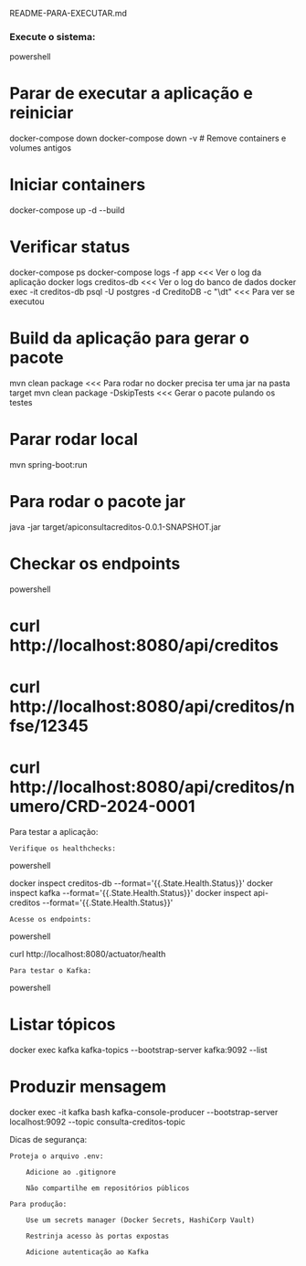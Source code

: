  README-PARA-EXECUTAR.md
###  Execute o sistema:

powershell

# Parar de executar a aplicação e reiniciar 
docker-compose down
docker-compose down -v  # Remove containers e volumes antigos

# Iniciar containers
docker-compose up -d --build


# Verificar status
docker-compose ps
docker-compose logs -f app  <<< Ver o log da aplicação
docker logs creditos-db <<< Ver o log do banco de dados
docker exec -it creditos-db psql -U postgres -d CreditoDB -c "\dt"   <<< Para ver se executou 

# Build da aplicação para gerar o pacote
 mvn clean package              <<< Para rodar no docker precisa ter uma jar na pasta target
 mvn clean package -DskipTests  <<< Gerar o pacote pulando os testes 

# Parar rodar local
 mvn spring-boot:run

# Para rodar o pacote jar
java -jar target/apiconsultacreditos-0.0.1-SNAPSHOT.jar

# Checkar os endpoints
powershell

# curl http://localhost:8080/api/creditos
# curl http://localhost:8080/api/creditos/nfse/12345
# curl http://localhost:8080/api/creditos/numero/CRD-2024-0001

Para testar a aplicação:

    Verifique os healthchecks:

powershell

docker inspect creditos-db --format='{{.State.Health.Status}}'
docker inspect kafka --format='{{.State.Health.Status}}'
docker inspect api-creditos --format='{{.State.Health.Status}}'

    Acesse os endpoints:

powershell

curl http://localhost:8080/actuator/health

    Para testar o Kafka:

powershell

# Listar tópicos
docker exec kafka kafka-topics --bootstrap-server kafka:9092 --list

# Produzir mensagem
docker exec -it kafka bash
kafka-console-producer --bootstrap-server localhost:9092 --topic consulta-creditos-topic

Dicas de segurança:

    Proteja o arquivo .env:

        Adicione ao .gitignore

        Não compartilhe em repositórios públicos

    Para produção:

        Use um secrets manager (Docker Secrets, HashiCorp Vault)

        Restrinja acesso às portas expostas

        Adicione autenticação ao Kafka